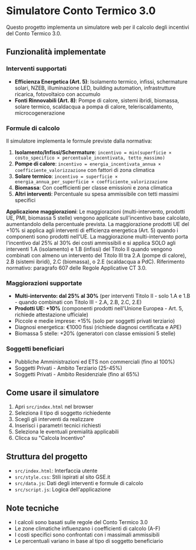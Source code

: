 # Simulatore Conto Termico 3.0

Questo progetto implementa un simulatore web per il calcolo degli incentivi del Conto Termico 3.0.

## Funzionalità implementate

### Interventi supportati
- **Efficienza Energetica (Art. 5)**: Isolamento termico, infissi, schermature solari, NZEB, illuminazione LED, building automation, infrastrutture ricarica, fotovoltaico con accumulo
- **Fonti Rinnovabili (Art. 8)**: Pompe di calore, sistemi ibridi, biomassa, solare termico, scaldacqua a pompa di calore, teleriscaldamento, microcogenerazione

### Formule di calcolo
Il simulatore implementa le formule previste dalla normativa:

1. **Isolamento/Infissi/Schermature**: `incentivo = min(superficie × costo_specifico × percentuale_incentivata, tetto_massimo)`
2. **Pompe di calore**: `incentivo = energia_incentivata_annua × coefficiente_valorizzazione` con fattori di zona climatica
3. **Solare termico**: `incentivo = superficie × energia_annua_per_superficie × coefficiente_valorizzazione`
4. **Biomassa**: Con coefficienti per classe emissioni e zona climatica
5. **Altri interventi**: Percentuale su spesa ammissibile con tetti massimi specifici

**Applicazione maggiorazioni**: Le maggiorazioni (multi-intervento, prodotti UE, PMI, biomassa 5 stelle) vengono applicate sull'incentivo base calcolato, aumentandolo della percentuale prevista. La maggiorazione prodotti UE del +10% si applica agli interventi di efficienza energetica (Art. 5) quando i componenti sono prodotti nell'UE. La maggiorazione multi-intervento porta l'incentivo dal 25% al 30% dei costi ammissibili e si applica SOLO agli interventi 1.A (isolamento) e 1.B (infissi) del Titolo II quando vengono combinati con almeno un intervento del Titolo III tra 2.A (pompe di calore), 2.B (sistemi ibridi), 2.C (biomassa), o 2.E (scaldacqua a PdC). Riferimento normativo: paragrafo 607 delle Regole Applicative CT 3.0.

### Maggiorazioni supportate
- **Multi-intervento: dal 25% al 30%** (per interventi Titolo II - solo 1.A e 1.B - quando combinati con Titolo III - 2.A, 2.B, 2.C, 2.E)
- **Prodotti UE: +10%** (componenti prodotti nell'Unione Europea - Art. 5, richiede attestazione ufficiale)
- Piccole e medie imprese: +15% (solo per soggetti privati terziario)
- Diagnosi energetica: €1000 fissi (richiede diagnosi certificata e APE)
- Biomassa 5 stelle: +20% (generatori con classe emissioni 5 stelle)

### Soggetti beneficiari
- Pubbliche Amministrazioni ed ETS non commerciali (fino al 100%)
- Soggetti Privati - Ambito Terziario (25-45%)
- Soggetti Privati - Ambito Residenziale (fino al 65%)

## Come usare il simulatore

1. Apri `src/index.html` nel browser
2. Seleziona il tipo di soggetto richiedente
3. Scegli gli interventi da realizzare
4. Inserisci i parametri tecnici richiesti
5. Seleziona le eventuali premialità applicabili
6. Clicca su "Calcola Incentivo"

## Struttura del progetto

- `src/index.html`: Interfaccia utente
- `src/style.css`: Stili ispirati al sito GSE.it
- `src/data.js`: Dati degli interventi e formule di calcolo
- `src/script.js`: Logica dell'applicazione

## Note tecniche

- I calcoli sono basati sulle regole del Conto Termico 3.0
- Le zone climatiche influenzano i coefficienti di calcolo (A-F)
- I costi specifici sono confrontati con i massimali ammissibili
- Le percentuali variano in base al tipo di soggetto beneficiario
